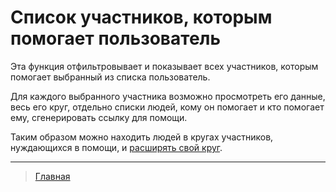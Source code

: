 # Список участников, которым помогает пользователь

Эта функция отфильтровывает и показывает всех участников, которым помогает выбранный из списка пользователь. 

Для каждого выбранного участника возможно просмотреть его данные, весь его круг, отдельно списки людей, кому он помогает и кто помогает ему, сгенерировать ссылку для помощи. 

Таким образом можно находить людей в кругах участников, нуждающихся в помощи, и [расширять свой круг](../actions/show_circle.md).

---
> [Главная](../index.md)
